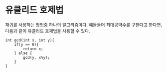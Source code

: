 # 유클리드 호제법

재귀를 사용하는 방법중 하나의 알고리즘이다. 예들들어 최대공약수를 구한다고 한다면, 다음과 같이 유클리드 호제법을 사용할 수 있다.

```
int gcd(int x, int y){
	if(y == 0){
		return x;
	} else {
		gcd(y, x%y);
	}
}
```

